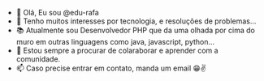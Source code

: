 - 👋 Olá, Eu sou @edu-rafa
- 👀 Tenho muitos interesses por tecnologia, e resoluções de problemas...     
- 📚 Atualmente sou Desenvolvedor PHP que da uma olhada por cima do muro em outras linguagens como java, javascript, python...
- 💞️ Estou sempre a procurar de colaraborar e aprender com a comunidade.
- 📫 Caso precise entrar em contato, manda um email 😁✌
